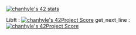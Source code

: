 [![chanhyle's 42 stats](https://badge42.herokuapp.com/api/stats/chanhyle)](https://github.com/JaeSeoKim/badge42)

Libft : [![chanhyle's 42Project Score](https://badge42.herokuapp.com/api/project/chanhyle/Libft)](https://github.com/JaeSeoKim/badge42)
get_next_line : [![chanhyle's 42Project Score](https://badge42.herokuapp.com/api/project/chanhyle/get_next_line)](https://github.com/JaeSeoKim/badge42)
